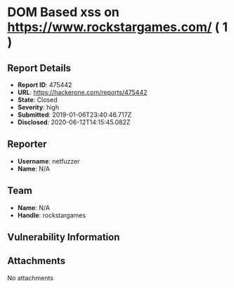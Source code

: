 # DOM Based xss on https://www.rockstargames.com/ ( 1 )

## Report Details
- **Report ID**: 475442
- **URL**: https://hackerone.com/reports/475442
- **State**: Closed
- **Severity**: high
- **Submitted**: 2019-01-06T23:40:46.717Z
- **Disclosed**: 2020-06-12T14:15:45.082Z

## Reporter
- **Username**: netfuzzer
- **Name**: N/A

## Team
- **Name**: N/A
- **Handle**: rockstargames

## Vulnerability Information


## Attachments
No attachments
